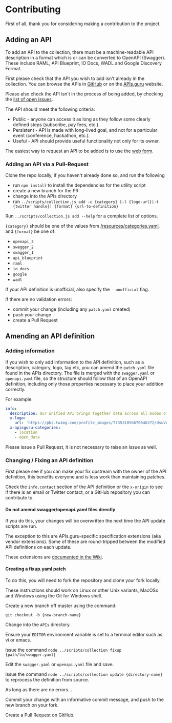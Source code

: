 # Contributing

First of all, thank you for considering making a contribution to the project.

## Adding an API

To add an API to the collection, there must be a machine-readable API description in a format which is or can be converted to OpenAPI (Swagger). These include RAML, API Blueprint, IO Docs, WADL and Google Discovery Format.

First please check that the API you wish to add isn't already in the collection. You can
browse the APIs in [GitHub](https://github.com/APIs-guru/openapi-directory/tree/master/APIs) or on the [APIs.guru](https://minff.github.io/mdl-catalog-api/browse-apis/) website.

Please also check the API isn't in the process of being added, by checking the [list of open issues](https://github.com/APIs-guru/openapi-directory/issues).

The API should meet the following criteria:

* Public - anyone can access it as long as they follow some clearly defined steps (subscribe, pay fees, etc.).
* Persistent - API is made with long-lived goal, and not for a particular event (conference, hackathon, etc.).
* Useful - API should provide useful functionality not only for its owner.

The easiest way to request an API to be added is to use the [web form](https://minff.github.io/mdl-catalog-api/add-api/).

### Adding an API via a Pull-Request

Clone the repo locally, if you haven't already done so, and run the following

* run `npm install` to install the dependencies for the utility script
* create a new branch for the PR
* change into the APIs directory
* run `../scripts/collection.js add -c {category} [-l {logo-url}|-t {twitter handle}] {format} {url-to-definition}`

Run `../scripts/collection.js add --help` for a complete list of options.

`{category}` should be one of the values from [/resources/categories.yaml](/resources/categories.yaml), and `{format}` be one of:

* `openapi_3`
* `swagger_2`
* `swagger_1`
* `api_blueprint`
* `raml`
* `io_docs`
* `google`
* `wadl`

If your API definition is unofficial, also specify the `--unofficial` flag.

If there are no validation errors:

* commit your change (including any `patch.yaml` created)
* push your change
* create a Pull Request

## Amending an API definition

### Adding information

If you wish to only add information to the API definition, such as a description, category, logo, tag etc, you can amend the `patch.yaml` file found in the APIs directory. The file is merged with the `swagger.yaml` or `openapi.yaml` file, so the structure should follow that of an OpenAPI definition, including only those properties necessary to place your addition correctly.

For example:

```yaml
info:
  description: Our unified API brings together data across all modes of transport into a single RESTful API. This API provides access to the most highly requested realtime and status infomation across all the modes of transport, in a single and consistent way. Access to the developer documentation is available at https://api.tfl.gov.uk
  x-logo:
    url: 'https://pbs.twimg.com/profile_images/773531056670646272/dsuVeVSg.jpg'
  x-apisguru-categories:
    - location
    - open_data
```

Please issue a Pull Request, it is not necessary to raise an Issue as well.

### Changing / Fixing an API definition

First please see if you can make your fix upstream with the owner of the API definition, this benefits everyone and is less work than maintaining patches.

Check the `info.contact` section of the API definition or the `x-origin` to see if there is an email or Twitter contact, or a GitHub repository you can contribute to.

#### Do not amend swagger/openapi.yaml files directly

If you do this, your changes will be overwritten the next time the API update scripts are run.

The exception to this are APIs.guru-specific specification extensions (aka vendor extensions). Some of these are round-tripped between the modified API definitions on each update.

These extensions are [documented in the Wiki](https://github.com/APIs-guru/openapi-directory/wiki/specification-extensions#apisguru-extensions).

#### Creating a fixup.yaml patch

To do this, you will need to fork the repository and clone your fork locally.

These instructions should work on Linux or other Unix variants, MacOSx and Windows using the Git for Windows shell.

Create a new branch off master using the command:

`git checkout -b {new-branch-name}`

Change into the `APIs` directory.

Ensure your `EDITOR` environment variable is set to a terminal editor such as vi or emacs.

Issue the command `node ../scripts/collection fixup {path/to/swagger.yaml}`

Edit the `swagger.yaml` or `openapi.yaml` file and save.

Issue the command `node ../scripts/collection update {directory-name}` to reprocess the definition from source.

As long as there are no errors...

Commit your change with an informative commit message, and push to the new branch on your fork.

Create a Pull Request on GitHub.
